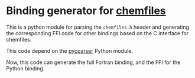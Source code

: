 # Binding generator for [chemfiles](https://github.com/chemfiles/chemfiles)

This is a python module for parsing the `chemfiles.h` header and generating the
corresponding FFI code for other bindings based on the C interface for chemfiles.

This code depend on the [pycparser](https://github.com/eliben/pycparser/) Python module.

Now, this code can generate the full Fortran binding, and the FFI for the Python binding.
